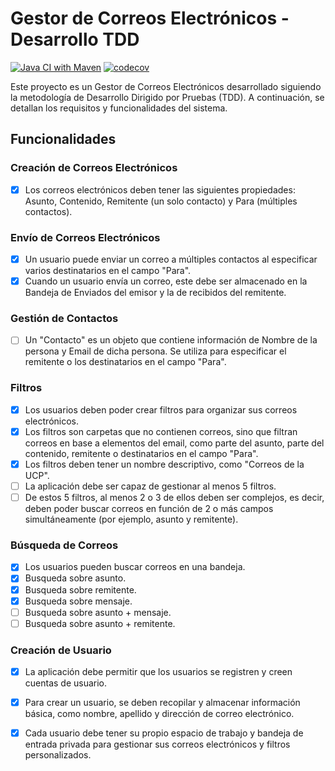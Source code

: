 # Gestor de Correos Electrónicos - Desarrollo TDD

[![Java CI with Maven](https://github.com/felix-toledo/gestorMails-tdd-java/actions/workflows/maven.yml/badge.svg)](https://github.com/felix-toledo/gestorMails-tdd-java/actions/workflows/maven.yml)
[![codecov](https://codecov.io/gh/felix-toledo/gestorMails-tdd-java/graph/badge.svg?token=GFJTFBHX9F)](https://codecov.io/gh/felix-toledo/gestorMails-tdd-java)

Este proyecto es un Gestor de Correos Electrónicos desarrollado siguiendo la metodología de Desarrollo Dirigido por Pruebas (TDD). A continuación, se detallan los requisitos y funcionalidades del sistema.

## Funcionalidades

### Creación de Correos Electrónicos
- [X] Los correos electrónicos deben tener las siguientes propiedades: Asunto, Contenido, Remitente (un solo contacto) y Para (múltiples contactos).

### Envío de Correos Electrónicos
- [X] Un usuario puede enviar un correo a múltiples contactos al especificar varios destinatarios en el campo "Para".
- [X] Cuando un usuario envía un correo, este debe ser almacenado en la Bandeja de Enviados del emisor y la de recibidos del remitente.

### Gestión de Contactos
- [ ] Un "Contacto" es un objeto que contiene información de Nombre de la persona y Email de dicha persona. Se utiliza para especificar el remitente o los destinatarios en el campo "Para".

### Filtros
- [X] Los usuarios deben poder crear filtros para organizar sus correos electrónicos.
- [X] Los filtros son carpetas que no contienen correos, sino que filtran correos en base a elementos del email, como parte del asunto, parte del contenido, remitente o destinatarios en el campo "Para".
- [X] Los filtros deben tener un nombre descriptivo, como "Correos de la UCP".
- [ ] La aplicación debe ser capaz de gestionar al menos 5 filtros.
- [ ] De estos 5 filtros, al menos 2 o 3 de ellos deben ser complejos, es decir, deben poder buscar correos en función de 2 o más campos simultáneamente (por ejemplo, asunto y remitente).

### Búsqueda de Correos
- [X] Los usuarios pueden buscar correos en una bandeja.
- [X] Busqueda sobre asunto.
- [X] Busqueda sobre remitente.
- [X] Busqueda sobre mensaje.
- [ ] Busqueda sobre asunto + mensaje.
- [ ] Busqueda sobre asunto + remitente.

### Creación de Usuario
- [X] La aplicación debe permitir que los usuarios se registren y creen cuentas de usuario.
- [X] Para crear un usuario, se deben recopilar y almacenar información básica, como nombre, apellido y dirección de correo electrónico.
- [X] Cada usuario debe tener su propio espacio de trabajo y bandeja de entrada privada para gestionar sus correos electrónicos y filtros personalizados.

